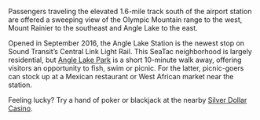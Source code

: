 Passengers traveling the elevated 1.6-mile track south of the airport station are offered a sweeping view of the Olympic Mountain range to the west, Mount Rainier to the southeast and Angle Lake to the east.
 
Opened in September 2016, the Angle Lake Station is the newest stop on Sound Transit’s Central Link Light Rail. This SeaTac neighborhood is largely residential, but [Angle Lake Park](http://www.ci.seatac.wa.us/index.aspx?page=144) is a short 10-minute walk away, offering visitors an opportunity to fish, swim or picnic. For the latter, picnic-goers can stock up at a Mexican restaurant or West African market near the station. 

Feeling lucky? Try a hand of poker or blackjack at the nearby [Silver Dollar Casino](http://seataccasino.com/). 
